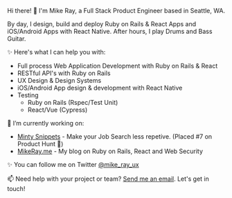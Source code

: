 Hi there! 👋 I'm Mike Ray, a Full Stack Product Engineer based in Seattle, WA.

By day, I design, build and deploy Ruby on Rails & React Apps and iOS/Android Apps with
React Native. After hours, I play Drums and Bass Guitar.

✨ Here's what I can help you with:

- Full process Web Application Development with Ruby on Rails & React
- RESTful API's with Ruby on Rails
- UX Design & Design Systems
- iOS/Android App design & development with React Native
- Testing
  - Ruby on Rails (Rspec/Test Unit)
  - React/Vue (Cypress)

🔭 I’m currently working on:

- [Minty Snippets](https://mintysnippets.com) - Make your Job Search less
  repetive. (Placed #7 on Product Hunt 🎉)
- [MikeRay.me](https://mikeray.me) - My blog on Ruby on Rails, React and Web
  Security

✨ You can follow me on Twitter [@mike_ray_ux](https://twitter.com/mike_ray_ux)

📫 Need help with your project or team? [Send me an email](mailto:m.arriaga.smb@gmail.com). Let's get in touch!
